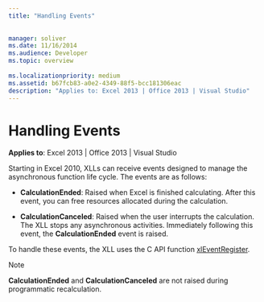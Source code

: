```yaml
---
title: "Handling Events"
 
 
manager: soliver
ms.date: 11/16/2014
ms.audience: Developer
ms.topic: overview
 
ms.localizationpriority: medium
ms.assetid: b67fcb83-a0e2-4349-88f5-bcc181306eac
description: "Applies to: Excel 2013 | Office 2013 | Visual Studio"
---
```


# Handling Events

 **Applies to**: Excel 2013 | Office 2013 | Visual Studio 
  
Starting in Excel 2010, XLLs can receive events designed to manage the asynchronous function life cycle. The events are as follows:
  
- **CalculationEnded**: Raised when Excel is finished calculating. After this event, you can free resources allocated during the calculation.
    
- **CalculationCanceled**: Raised when the user interrupts the calculation. The XLL stops any asynchronous activities. Immediately following this event, the **CalculationEnded** event is raised. 
    
To handle these events, the XLL uses the C API function [xlEventRegister](xleventregister.md). 
  
> [!NOTE]
> **CalculationEnded** and **CalculationCanceled** are not raised during programmatic recalculation. 
  

